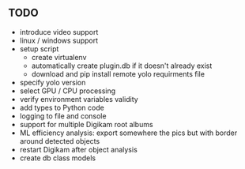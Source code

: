 ## TODO
- introduce video support
- linux / windows support
- setup script
    - create virtualenv
    - automatically create plugin.db if it doesn't already exist
    - download and pip install remote yolo requirments file
- specify yolo version
- select GPU / CPU processing
- verify environment variables validity
- add types to Python code
- logging to file and console
- support for multiple Digikam root albums
- ML efficiency analysis: export somewhere the pics but with border around  detected objects
- restart Digikam after object analysis
- create db class models